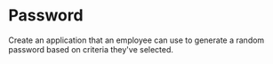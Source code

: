 # Password
Create an application that an employee can use to generate a random password based on criteria they've selected.

